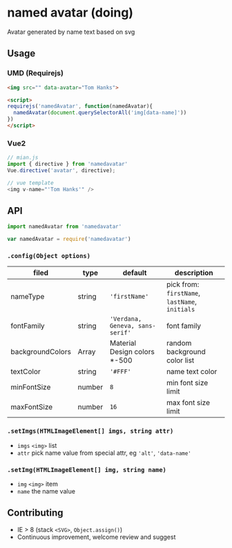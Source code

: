 # named avatar (doing)

Avatar generated by name text based on svg

## Usage

### UMD (Requirejs)

```html
<img src="" data-avatar="Tom Hanks">

<script>
requirejs('namedAvatar', function(namedAvatar){
  namedAvatar(document.querySelectorAll('img[data-name]'))
})
</script>
```

### Vue2

```javascript
// mian.js
import { directive } from 'namedavatar'
Vue.directive('avatar', directive);

// vue template
<img v-name="'Tom Hanks'" />
```

## API

```javascript
import namedAvatar from 'namedavatar'

var namedAvatar = require('namedavatar')
```

### `.config(Object options)`

| filed    | type   | default | description      |
| -------- | ------ | ------- | ---------------- |
| nameType | string | `'firstName'` | pick from: `firstName`, `lastName`, `initials` |
| fontFamily | string | `'Verdana, Geneva, sans-serif'` | font family |
| backgroundColors | Array | Material Design colors *-500 | random background color list |
| textColor | string | `'#FFF'` | name text color |
| minFontSize | number | `8` | min font size limit |
| maxFontSize | number | `16` | max font size limit |

### `.setImgs(HTMLImageElement[] imgs, string attr)`

- `imgs` `<img>` list
- `attr` pick name value from special attr, eg `'alt'`, `'data-name'`

### `.setImg(HTMLImageElement[] img, string name)`

- `img` `<img>` item
- `name` the name value

## Contributing

- IE > 8 (stack `<SVG>`, `Object.assign()`)
- Continuous improvement, welcome review and suggest
